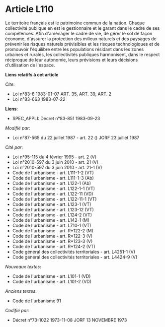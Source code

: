# Article L110

Le territoire français est le patrimoine commun de la nation. Chaque collectivité publique en est le gestionnaire et le
garant dans le cadre de ses compétences. Afin d'aménager le cadre de vie, de gérer le sol de façon économe, d'assurer la
protection des milieux naturels et des paysages de prévenir les risques naturels prévisibles et les risques technologiques et
de promouvoir l'équilibre entre les populations résidant dans les zones urbaines et rurales, les collectivités publiques
harmonisent, dans le respect réciproque de leur autonomie, leurs prévisions et leurs décisions d'utilisation de l'espace.

**Liens relatifs à cet article**

_Cite_:

  - Loi n°83-8 1983-01-07 ART. 35, ART. 39, ART. 2
  - Loi n°83-663 1983-07-22

**Liens**:

  - SPEC_APPLI: Décret n°83-851 1983-09-23

_Modifié par_:

  - Loi n°87-565 du 22 juillet 1987 - art. 22 () JORF 23 juillet 1987

_Cité par_:

  - Loi n°95-115 du 4 février 1995 - art. 2 (V)
  - Loi n°2010-597 du 3 juin 2010 - art. 21 (V)
  - Loi n°2010-597 du 3 juin 2010 - art. 21-1 (V)
  - Code de l'urbanisme - art. L111-1-2 (VT)
  - Code de l'urbanisme - art. L111-1-3 (Ab)
  - Code de l'urbanisme - art. L122-1 (Ab)
  - Code de l'urbanisme - art. L122-1-1 (VT)
  - Code de l'urbanisme - art. L122-11 (VD)
  - Code de l'urbanisme - art. L122-11-1 (VT)
  - Code de l'urbanisme - art. L123-1 (VT)
  - Code de l'urbanisme - art. L123-12 (VT)
  - Code de l'urbanisme - art. L124-2 (VT)
  - Code de l'urbanisme - art. L142-1 (M)
  - Code de l'urbanisme - art. L710-1 (VT)
  - Code de l'urbanisme - art. R*122-2 (M)
  - Code de l'urbanisme - art. R*122-3 (V)
  - Code de l'urbanisme - art. R*123-3 (V)
  - Code de l'urbanisme - art. R*124-2 (VT)
  - Code général des collectivités territoriales - art. L4251-1 (V)
  - Code général des collectivités territoriales - art. L4424-9 (V)

_Nouveaux textes_:

  - Code de l'urbanisme - art. L101-1 (VD)
  - Code de l'urbanisme - art. L101-2 (VD)

_Anciens textes_:

  - Code de l'urbanisme 91

_Codifié par_:

  - Décret n°73-1022 1973-11-08 JORF 13 NOVEMBRE 1973
